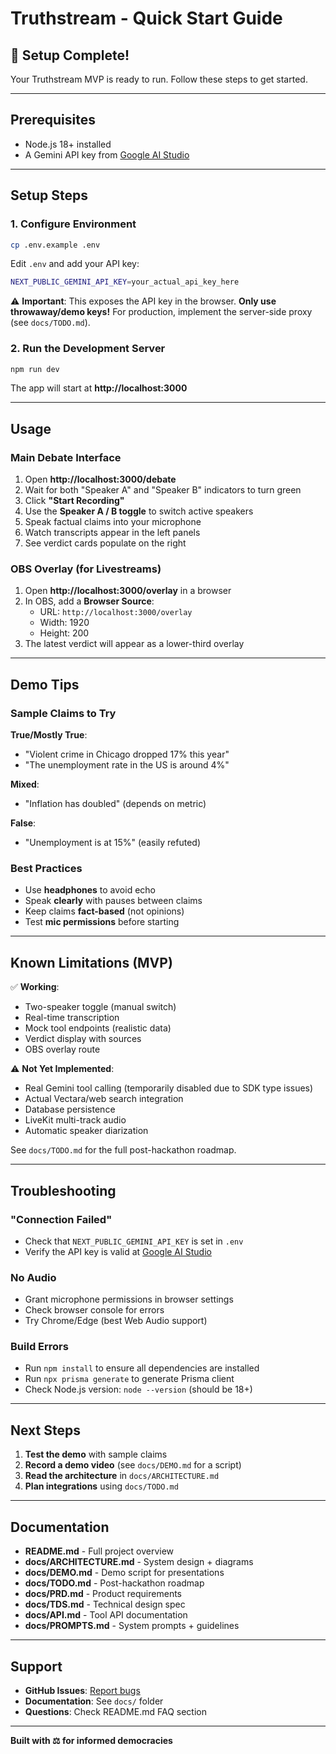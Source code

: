 # Truthstream - Quick Start Guide

## 🎉 Setup Complete!

Your Truthstream MVP is ready to run. Follow these steps to get started.

---

## Prerequisites

- Node.js 18+ installed
- A Gemini API key from [Google AI Studio](https://aistudio.google.com/apikey)

---

## Setup Steps

### 1. Configure Environment

```bash
cp .env.example .env
```

Edit `.env` and add your API key:

```bash
NEXT_PUBLIC_GEMINI_API_KEY=your_actual_api_key_here
```

⚠️ **Important**: This exposes the API key in the browser. **Only use throwaway/demo keys!** For production, implement the server-side proxy (see `docs/TODO.md`).

### 2. Run the Development Server

```bash
npm run dev
```

The app will start at **http://localhost:3000**

---

## Usage

### Main Debate Interface

1. Open **http://localhost:3000/debate**
2. Wait for both "Speaker A" and "Speaker B" indicators to turn green
3. Click **"Start Recording"**
4. Use the **Speaker A / B toggle** to switch active speakers
5. Speak factual claims into your microphone
6. Watch transcripts appear in the left panels
7. See verdict cards populate on the right

### OBS Overlay (for Livestreams)

1. Open **http://localhost:3000/overlay** in a browser
2. In OBS, add a **Browser Source**:
   - URL: `http://localhost:3000/overlay`
   - Width: 1920
   - Height: 200
3. The latest verdict will appear as a lower-third overlay

---

## Demo Tips

### Sample Claims to Try

**True/Mostly True**:
- "Violent crime in Chicago dropped 17% this year"
- "The unemployment rate in the US is around 4%"

**Mixed**:
- "Inflation has doubled" (depends on metric)

**False**:
- "Unemployment is at 15%" (easily refuted)

### Best Practices

- Use **headphones** to avoid echo
- Speak **clearly** with pauses between claims
- Keep claims **fact-based** (not opinions)
- Test **mic permissions** before starting

---

## Known Limitations (MVP)

✅ **Working**:
- Two-speaker toggle (manual switch)
- Real-time transcription
- Mock tool endpoints (realistic data)
- Verdict display with sources
- OBS overlay route

⚠️ **Not Yet Implemented**:
- Real Gemini tool calling (temporarily disabled due to SDK type issues)
- Actual Vectara/web search integration
- Database persistence
- LiveKit multi-track audio
- Automatic speaker diarization

See `docs/TODO.md` for the full post-hackathon roadmap.

---

## Troubleshooting

### "Connection Failed"
- Check that `NEXT_PUBLIC_GEMINI_API_KEY` is set in `.env`
- Verify the API key is valid at [Google AI Studio](https://aistudio.google.com/apikey)

### No Audio
- Grant microphone permissions in browser settings
- Check browser console for errors
- Try Chrome/Edge (best Web Audio support)

### Build Errors
- Run `npm install` to ensure all dependencies are installed
- Run `npx prisma generate` to generate Prisma client
- Check Node.js version: `node --version` (should be 18+)

---

## Next Steps

1. **Test the demo** with sample claims
2. **Record a demo video** (see `docs/DEMO.md` for a script)
3. **Read the architecture** in `docs/ARCHITECTURE.md`
4. **Plan integrations** using `docs/TODO.md`

---

## Documentation

- **README.md** - Full project overview
- **docs/ARCHITECTURE.md** - System design + diagrams
- **docs/DEMO.md** - Demo script for presentations
- **docs/TODO.md** - Post-hackathon roadmap
- **docs/PRD.md** - Product requirements
- **docs/TDS.md** - Technical design spec
- **docs/API.md** - Tool API documentation
- **docs/PROMPTS.md** - System prompts + guidelines

---

## Support

- **GitHub Issues**: [Report bugs](https://github.com/yourusername/truthstream/issues)
- **Documentation**: See `docs/` folder
- **Questions**: Check README.md FAQ section

---

**Built with ⚖️ for informed democracies**
